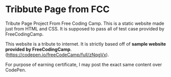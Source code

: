 # Tribbute Page from FCC
Tribute Page Project From Free Coding Camp.
This is a static website made just from HTML and CSS. It is supposed to pass all of test case provided by FreeCodingCamp. 

This website is a tribute to internet. It is strictly based off of **sample website provided by FreeCodingCamp**. (https://codepen.io/freeCodeCamp/full/zNqgVx).

For purpose of earning certificate, I may post the exact same content over CodePen.
